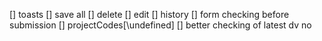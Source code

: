 [] toasts
[] save all
[] delete
[] edit
[] history
[] form checking before submission
[] projectCodes[\undefined]
[] better checking of latest dv no
